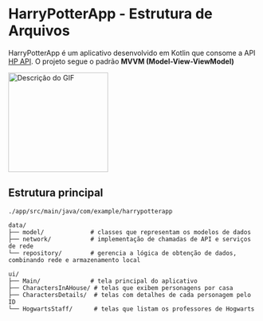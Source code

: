 # HarryPotterApp - Estrutura de Arquivos

HarryPotterApp é um aplicativo desenvolvido em Kotlin que consome a API [HP API](https://hp-api.onrender.com/). O projeto segue o padrão **MVVM (Model-View-ViewModel)**

<img src="hpapp.gif" alt="Descrição do GIF" width="200"/>


## Estrutura principal

```
./app/src/main/java/com/example/harrypotterapp

data/
├── model/             # classes que representam os modelos de dados
├── network/           # implementação de chamadas de API e serviços de rede
└── repository/        # gerencia a lógica de obtenção de dados, combinando rede e armazenamento local

ui/
├── Main/              # tela principal do aplicativo
├── CharactersInAHouse/ # telas que exibem personagens por casa
├── CharactersDetails/  # telas com detalhes de cada personagem pelo ID
└── HogwartsStaff/      # telas que listam os professores de Hogwarts
```


